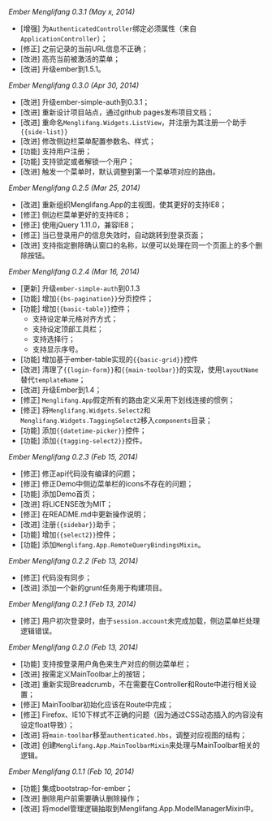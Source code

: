 *Ember Menglifang 0.3.1 (May x, 2014)*

* [增强] 为`AuthenticatedController`绑定必须属性（来自`ApplicationController`）；
* [修正] 之前记录的当前URL信息不正确；
* [改进] 高亮当前被激活的菜单；
* [改进] 升级ember到1.5.1。

*Ember Menglifang 0.3.0 (Apr 30, 2014)*

* [改进] 升级ember-simple-auth到0.3.1；
* [改进] 重新设计项目站点，通过github pages发布项目文档；
* [改进] 重命名`Menglifang.Widgets.ListView`，并注册为其注册一个助手`{{side-list}}`
* [改进] 修改侧边栏菜单配置参数名、样式；
* [功能] 支持用户注册；
* [功能] 支持锁定或者解锁一个用户；
* [改进] 触发一个菜单时，默认调整到第一个菜单项对应的路由。

*Ember Menglifang 0.2.5 (Mar 25, 2014)*

* [改进] 重新组织Menglifang.App的主视图，使其更好的支持IE8；
* [修正] 侧边栏菜单更好的支持IE8；
* [修正] 使用jQuery 1.11.0，兼容IE8；
* [修正] 当已登录用户的信息失效时，自动跳转到登录页面；
* [改进] 支持指定删除确认窗口的名称，以便可以处理在同一个页面上的多个删除按钮。

*Ember Menglifang 0.2.4 (Mar 16, 2014)*

* [更新] 升级`ember-simple-auth`到0.1.3
* [功能] 增加`{{bs-pagination}}`分页控件；
* [功能] 增加`{{basic-table}}`控件；
  * 支持设定单元格对齐方式；
  * 支持设定顶部工具栏；
  * 支持选择行；
  * 支持显示序号。
* [功能] 增加基于ember-table实现的`{{basic-grid}}`控件
* [改进] 清理了`{{login-form}}`和`{{main-toolbar}}`的实现，使用`layoutName`替代`templateName`；
* [改进] 升级Ember到1.4；
* [修正] `Menglifang.App`假定所有的路由定义采用下划线连接的惯例；
* [修正] 将`Menglifang.Widgets.Select2`和`Menglifang.Widgets.TaggingSelect2`移入`components`目录；
* [功能] 添加`{{datetime-picker}}`控件；
* [功能] 添加`{{tagging-select2}}`控件。

*Ember Menglifang 0.2.3 (Feb 15, 2014)*

* [修正] 修正api代码没有编译的问题；
* [修正] 修正Demo中侧边菜单栏的icons不存在的问题；
* [功能] 添加Demo首页；
* [改进] 将LICENSE改为MIT；
* [修正] 在README.md中更新操作说明；
* [改进] 注册`{{sidebar}}`助手；
* [功能] 增加`{{select2}}`控件；
* [功能] 添加`Menglifang.App.RemoteQueryBindingsMixin`。

*Ember Menglifang 0.2.2 (Feb 13, 2014)*

* [修正] 代码没有同步；
* [改进] 添加一个新的grunt任务用于构建项目。

*Ember Menglifang 0.2.1 (Feb 13, 2014)*

* [修正] 用户初次登录时，由于`session.account`未完成加载，侧边菜单栏处理逻辑错误。

*Ember Menglifang 0.2.0 (Feb 13, 2014)*

* [功能] 支持按登录用户角色来生产对应的侧边菜单栏；
* [改进] 按需定义MainToolbar上的按钮；
* [改进] 重新实现Breadcrumb，不在需要在Controller和Route中进行相关设置；
* [修正] MainToolbar初始化应该在Route中完成；
* [修正] Firefox、IE10下样式不正确的问题（因为通过CSS动态插入的内容没有设定float导致）；
* [改进] 将`main-toolbar`移至`authenticated.hbs`，调整对应视图的结构；
* [改进] 创建`Menglifang.App.MainToolbarMixin`来处理与MainToolbar相关的逻辑。

*Ember Menglifang 0.1.1 (Feb 10, 2014)*

* [功能] 集成bootstrap-for-ember；
* [改进] 删除用户前需要确认删除操作；
* [改进] 将model管理逻辑抽取到Menglifang.App.ModelManagerMixin中。
